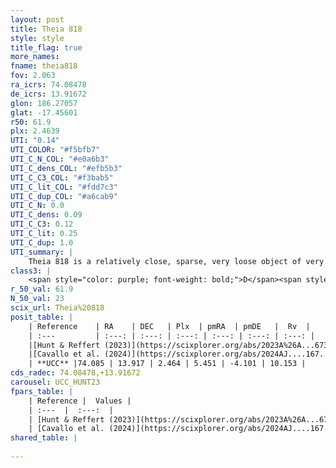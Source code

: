 ```yaml
---
layout: post
title: Theia 818
style: style
title_flag: true
more_names: 
fname: theia818
fov: 2.063
ra_icrs: 74.08478
de_icrs: 13.91672
glon: 186.27057
glat: -17.45601
r50: 61.9
plx: 2.4639
UTI: "0.14"
UTI_COLOR: "#f5bfb7"
UTI_C_N_COL: "#e0a6b3"
UTI_C_dens_COL: "#efb5b3"
UTI_C_C3_COL: "#f3bab5"
UTI_C_lit_COL: "#fdd7c3"
UTI_C_dup_COL: "#a6cab9"
UTI_C_N: 0.0
UTI_C_dens: 0.09
UTI_C_C3: 0.12
UTI_C_lit: 0.25
UTI_C_dup: 1.0
UTI_summary: |
    Theia 818 is a relatively close, sparse, very loose object of very low C3 quality. It was recently reported in the literature.<br><br><span style="color: #99180f; font-weight: bold;">Warning: </span>contains less than 25 stars with <i>P>0.5</i> estimated.
class3: |
    <span style="color: purple; font-weight: bold;">D</span><span style="color: red; font-weight: bold;">C</span>
r_50_val: 61.9
N_50_val: 23
scix_url: Theia%20818
posit_table: |
    | Reference    | RA    | DEC   | Plx  | pmRA  | pmDE   |  Rv  |
    | :---         | :---: | :---: | :---: | :---: | :---: | :---: |
    |[Hunt & Reffert (2023)](https://scixplorer.org/abs/2023A%26A...673A.114H) | 73.756 | 13.687 | 2.425 | 5.459 | -4.187 | 10.297 |
    |[Cavallo et al. (2024)](https://scixplorer.org/abs/2024AJ....167...12C) | 73.73 | 14.458 | 2.408 | -- | -- | -- |
    | **UCC** |74.085 | 13.917 | 2.464 | 5.451 | -4.101 | 10.153 | 
cds_radec: 74.08478,+13.91672
carousel: UCC_HUNT23
fpars_table: |
    | Reference |  Values |
    | :---  |  :---:  |
    | [Hunt & Reffert (2023)](https://scixplorer.org/abs/2023A%26A...673A.114H) | `AV50=0.883, diffAV50=0.499, MOD50=7.949, logAge50=8.14` |
    | [Cavallo et al. (2024)](https://scixplorer.org/abs/2024AJ....167...12C) | `AV50=1.36, dMod50=8.18, logAge50=7.57, [Fe/H]50=-0.35` |
shared_table: |
    
---
```

